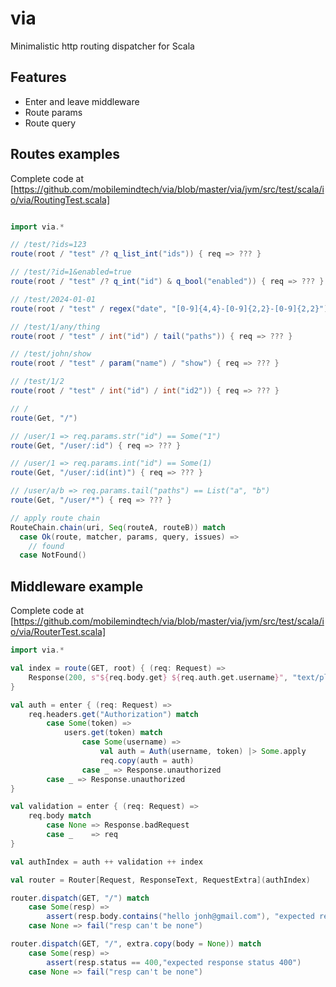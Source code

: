 # via
Minimalistic http routing dispatcher for Scala

## Features

* Enter and leave middleware
* Route params
* Route query

## Routes examples

Complete code at [https://github.com/mobilemindtech/via/blob/master/via/jvm/src/test/scala/io/via/RoutingTest.scala]

```scala

import via.*

// /test/?ids=123
route(root / "test" /? q_list_int("ids")) { req => ??? }

// /test/?id=1&enabled=true
route(root / "test" /? q_int("id") & q_bool("enabled")) { req => ??? }

// /test/2024-01-01
route(root / "test" / regex("date", "[0-9]{4,4}-[0-9]{2,2}-[0-9]{2,2}")) { req => ??? }

// /test/1/any/thing
route(root / "test" / int("id") / tail("paths")) { req => ??? }

// /test/john/show
route(root / "test" / param("name") / "show") { req => ??? }

// /test/1/2
route(root / "test" / int("id") / int("id2")) { req => ??? }

// /
route(Get, "/")

// /user/1 => req.params.str("id") == Some("1")
route(Get, "/user/:id") { req => ??? }

// /user/1 => req.params.int("id") == Some(1)
route(Get, "/user/:id(int)") { req => ??? }

// /user/a/b => req.params.tail("paths") == List("a", "b")
route(Get, "/user/*") { req => ??? }

// apply route chain
RouteChain.chain(uri, Seq(routeA, routeB)) match
  case Ok(route, matcher, params, query, issues) =>
    // found
  case NotFound()

```

## Middleware example

Complete code at [https://github.com/mobilemindtech/via/blob/master/via/jvm/src/test/scala/io/via/RouterTest.scala]

```scala
import via.*

val index = route(GET, root) { (req: Request) =>
    Response(200, s"${req.body.get} ${req.auth.get.username}", "text/plain")
}

val auth = enter { (req: Request) =>
    req.headers.get("Authorization") match
        case Some(token) =>
            users.get(token) match
                case Some(username) =>
                    val auth = Auth(username, token) |> Some.apply
                    req.copy(auth = auth)
                case _ => Response.unauthorized
        case _ => Response.unauthorized
}

val validation = enter { (req: Request) =>
    req.body match
        case None => Response.badRequest
        case _    => req
}

val authIndex = auth ++ validation ++ index

val router = Router[Request, ResponseText, RequestExtra](authIndex)

router.dispatch(GET, "/") match
    case Some(resp) =>
        assert(resp.body.contains("hello jonh@gmail.com"), "expected response hello jonh@gmail.com")
    case None => fail("resp can't be none")

router.dispatch(GET, "/", extra.copy(body = None)) match
    case Some(resp) =>
        assert(resp.status == 400,"expected response status 400")
    case None => fail("resp can't be none")

```